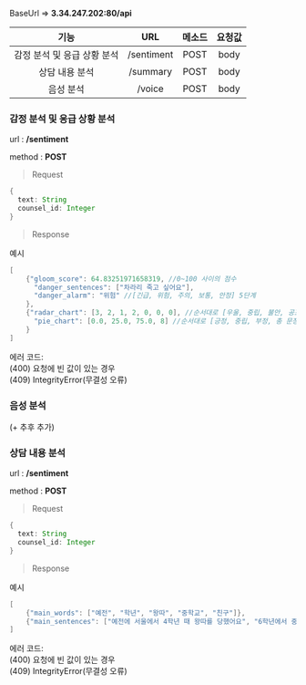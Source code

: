 BaseUrl =>  <b>3.34.247.202:80/api</b>

|           기능              |        URL         | 메소드   | 요청값  |
| :-----------------------:  | :----------------: | :----: | :----: |
|    감정 분석 및 응급 상황 분석   |     /sentiment     |  POST  |  body  |
|       상담 내용 분석          |     /summary       |  POST  |  body  |
|         음성 분석            |     /voice         |  POST  |  body  |


### 감정 분석 및 응급 상황 분석

url : <b>/sentiment</b>

method : <b>POST</b>

> Request

```java
{
  text: String
  counsel_id: Integer
}
```

> Response

 예시 
```java
[
    {"gloom_score": 64.83251971658319, //0~100 사이의 점수
      "danger_sentences": ["차라리 죽고 싶어요"],
      "danger_alarm": "위험" //[긴급, 위험, 주의, 보통, 안정] 5단계 
    },
    {"radar_chart": [3, 2, 1, 2, 0, 0, 0], //순서대로 [우울, 중립, 불안, 공포, 분노, 자살, 행복] 문장의 개수
      "pie_chart": [0.0, 25.0, 75.0, 8] //순서대로 [긍정, 중립, 부정, 총 문장 개수]
    }
]

```

에러 코드:  
(400) 요청에 빈 값이 있는 경우  
(409) IntegrityError(무결성 오류) 

### 음성 분석
(+ 추후 추가)


### 상담 내용 분석 
url : <b>/sentiment</b>

method : <b>POST</b>

> Request

```java
{
  text: String
  counsel_id: Integer
}
```

> Response

 예시 
```java
[
    {"main_words": ["예전", "학년", "왕따", "중학교", "친구"]},
    {"main_sentences": ["예전에 서울에서 4학년 때 왕따를 당했어요", "6학년에서 중학교 올라갈 즈음에 인천으로 이사왔어요", "사실 궁금해서 자해를 시도했어요"]}
]

```

에러 코드:  
(400) 요청에 빈 값이 있는 경우  
(409) IntegrityError(무결성 오류) 